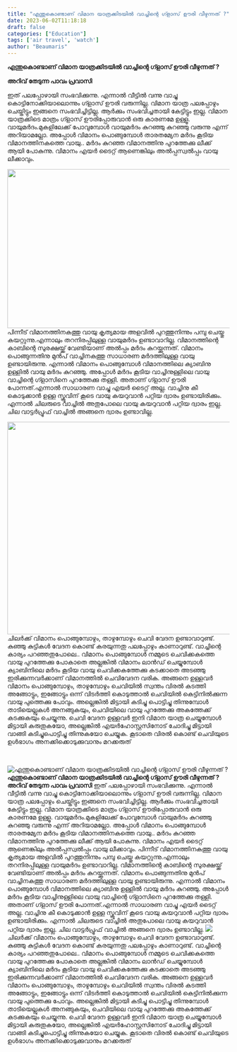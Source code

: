 ```yaml
---
title: "എന്തുകൊണ്ടാണ് വിമാന യാത്രക്കിടയിൽ വാച്ചിന്റെ ഗ്ളാസ് ഊരി വീഴുന്നത് ?"
date: 2023-06-02T11:18:18
draft: false
categories: ["Education"]
tags: ['air travel', 'watch']
author: "Beaumaris"
---
```


<strong>എന്തുകൊണ്ടാണ് വിമാന യാത്രക്കിടയിൽ വാച്ചിന്റെ ഗ്ളാസ് ഊരി വീഴുന്നത് ?</strong>

<strong>അറിവ് തേടുന്ന പാവം പ്രവാസി</strong>

ഇത് പലപ്പോഴായി സംഭവിക്കുന്നു. എന്നാൽ വീട്ടിൽ വന്നു വാച്ചു കൊട്ടിനോക്കിയാലൊന്നും ഗ്ളാസ് ഊരി വരുന്നില്ല. വിമാന യാത്ര പലപ്പോഴും ചെയ്തിട്ടും ഇങ്ങനെ സംഭവിച്ചിട്ടില്ല. ആർക്കും സംഭവിച്ചതായി കേട്ടിട്ടും ഇല്ല. വിമാന യാത്രക്കിടെ മാത്രം ഗ്ളാസ് ഊരിപ്പോരുവാൻ ഒരു കാരണമേ ഉള്ളൂ. വായുമർദം.മുകളിലേക്ക് പോവുമ്പോൾ വായുമർദം കുറഞ്ഞു കുറഞ്ഞു വരുന്നു എന്ന് അറിയാമല്ലോ. അപ്പോൾ വിമാനം പൊങ്ങുമ്പോൾ താരതമ്യേന മർദം കൂടിയ വിമാനത്തിനകത്തെ വായു.. മർദം കുറഞ്ഞ വിമാനത്തിനു പുറത്തേക്കു ലീക്ക് ആയി പോകുന്നു. വിമാനം എയർ ടൈറ്റ് ആണെങ്കിലും അൽപ്പസ്വൽപ്പം വായു ലീക്കാവും.

<a href="https://cdn.boolokam.com/articles/2023/06/fr2r2rr.jpg"><img class="size-full wp-image-398001 aligncenter" src="https://cdn.boolokam.com/articles/2023/06/fr2r2rr.jpg" alt="" width="612" height="360" /></a>പിന്നീട് വിമാനത്തിനകത്തു വായു കൃത്യമായ അളവിൽ പുറത്തുനിന്നും പമ്പു ചെയ്തു കയറ്റുന്നു.എന്നാലും തറനിരപ്പിലുള്ള വായുമർദം ഉണ്ടാവാറില്ല. വിമാനത്തിന്റെ കാബിന്റെ സുരക്ഷയ്ക്ക് വേണ്ടിയാണ് അൽപ്പം മർദം കുറയ്ക്കുന്നത്. വിമാനം പൊങ്ങുന്നതിനു മുൻപ് വാച്ചിനകത്തു സാധാരണ മർദത്തിലുള്ള വായു ഉണ്ടായിരുന്നു. എന്നാൽ വിമാനം പൊങ്ങുമ്പോൾ വിമാനത്തിലെ ക്യാബിനു ഉള്ളിൽ വായു മർദം കുറഞ്ഞു. അപ്പോൾ മർദം കൂടിയ വാച്ചിനുള്ളിലെ വായു വാച്ചിന്റെ ഗ്ളാസിനെ പുറത്തേക്കു തള്ളി. അതാണ് ഗ്ളാസ് ഊരി പോന്നത്.എന്നാൽ സാധാരണ വാച്ചു എയർ ടൈറ്റ് അല്ല. വാച്ചിനു കീ കൊടുക്കാൻ ഉള്ള സ്ക്രൂവിന് കൂടെ വായു കയറുവാൻ പറ്റിയ ദ്വാരം ഉണ്ടായിരിക്കും. എന്നാൽ ചിലരുടെ വാച്ചിൽ അതുപോലെ വായു കയറുവാൻ പറ്റിയ ദ്വാരം ഇല്ല. ചില വാട്ടർപ്രൂഫ് വാച്ചിൽ അങ്ങനെ ദ്വാരം ഉണ്ടാവില്ല.

<a href="https://cdn.boolokam.com/articles/2023/06/ffffff-1.jpg"><img class="size-full wp-image-398002 aligncenter" src="https://cdn.boolokam.com/articles/2023/06/ffffff-1.jpg" alt="" width="720" height="481" /></a>ചിലർക്ക് വിമാനം പൊങ്ങുമ്പോഴും, താഴുമ്പോഴും ചെവി വേദന ഉണ്ടാവാറുണ്ട്. കുഞ്ഞു കുട്ടികൾ വേദന കൊണ്ട് കരയുന്നതു പലപ്പോഴും കാണാറുണ്ട്. വാച്ചിന്റെ കാര്യം പറഞ്ഞതുപോലെ.. വിമാനം പൊങ്ങുമ്പോൾ നമ്മുടെ ചെവിക്കകത്തെ വായു പുറത്തേക്കു പോകാതെ അല്ലങ്കിൽ വിമാനം ലാൻഡ് ചെയ്യുമ്പോൾ ക്യാബിനിലെ മർദം കൂടിയ വായു ചെവിക്കകത്തേക്കു കടക്കാതെ അടഞ്ഞു ഇരിക്കുന്നവർക്കാണ് വിമാനത്തിൽ ചെവിവേദന വരിക. അങ്ങനെ ഉള്ളവർ വിമാനം പൊങ്ങുമ്പോഴും, താഴുമ്പോഴും ചെവിയിൽ സ്വന്തം വിരൽ കടത്തി അങ്ങോട്ടും, ഇങ്ങോട്ടും ഒന്ന് വിടർത്തി കൊടുത്താൽ ചെവിയിൽ കെട്ടിനിൽക്കുന്ന വായു പുത്തെക്കു പോവും. അല്ലെങ്കിൽ മിട്ടായി കടിച്ചു പൊട്ടിച്ചു തിന്നുമ്പോൾ താടിയെല്ലുകൾ അനങ്ങുകയും, ചെവിയിലെ വായു പുറത്തേക്കു അകത്തേക്ക് കടക്കുകയും ചെയ്യുന്നു. ചെവി വേദന ഉള്ളവർ ഇനി വിമാന യാത്ര ചെയ്യുമ്പോൾ മിട്ടായി കരുതുകയോ, അല്ലെങ്കിൽ എയർഹോസ്റ്റസിനോട് ചോദിച്ചു മിട്ടായി വാങ്ങി കടിച്ചുപൊട്ടിച്ചു തിന്നുകയോ ചെയ്യുക. കൂടാതെ വിരൽ കൊണ്ട് ചെവിയുടെ ഉൾഭാഗം അനക്കിക്കൊടുക്കുവാനും മറക്കരുത്

&nbsp;


![എന്തുകൊണ്ടാണ് വിമാന യാത്രക്കിടയിൽ വാച്ചിന്റെ ഗ്ളാസ് ഊരി വീഴുന്നത് ?](https://cdn.boolokam.com/articles/2023/06/fr2r2rr.jpg)**എന്തുകൊണ്ടാണ് വിമാന യാത്രക്കിടയിൽ വാച്ചിന്റെ ഗ്ളാസ് ഊരി വീഴുന്നത് ?** **അറിവ് തേടുന്ന പാവം പ്രവാസി** ഇത് പലപ്പോഴായി സംഭവിക്കുന്നു. എന്നാൽ വീട്ടിൽ വന്നു വാച്ചു കൊട്ടിനോക്കിയാലൊന്നും ഗ്ളാസ് ഊരി വരുന്നില്ല. വിമാന യാത്ര പലപ്പോഴും ചെയ്തിട്ടും ഇങ്ങനെ സംഭവിച്ചിട്ടില്ല. ആർക്കും സംഭവിച്ചതായി കേട്ടിട്ടും ഇല്ല. വിമാന യാത്രക്കിടെ മാത്രം ഗ്ളാസ് ഊരിപ്പോരുവാൻ ഒരു കാരണമേ ഉള്ളൂ. വായുമർദം.മുകളിലേക്ക് പോവുമ്പോൾ വായുമർദം കുറഞ്ഞു കുറഞ്ഞു വരുന്നു എന്ന് അറിയാമല്ലോ. അപ്പോൾ വിമാനം പൊങ്ങുമ്പോൾ താരതമ്യേന മർദം കൂടിയ വിമാനത്തിനകത്തെ വായു.. മർദം കുറഞ്ഞ വിമാനത്തിനു പുറത്തേക്കു ലീക്ക് ആയി പോകുന്നു. വിമാനം എയർ ടൈറ്റ് ആണെങ്കിലും അൽപ്പസ്വൽപ്പം വായു ലീക്കാവും. [](https://cdn.boolokam.com/articles/2023/06/fr2r2rr.jpg)പിന്നീട് വിമാനത്തിനകത്തു വായു കൃത്യമായ അളവിൽ പുറത്തുനിന്നും പമ്പു ചെയ്തു കയറ്റുന്നു.എന്നാലും തറനിരപ്പിലുള്ള വായുമർദം ഉണ്ടാവാറില്ല. വിമാനത്തിന്റെ കാബിന്റെ സുരക്ഷയ്ക്ക് വേണ്ടിയാണ് അൽപ്പം മർദം കുറയ്ക്കുന്നത്. വിമാനം പൊങ്ങുന്നതിനു മുൻപ് വാച്ചിനകത്തു സാധാരണ മർദത്തിലുള്ള വായു ഉണ്ടായിരുന്നു. എന്നാൽ വിമാനം പൊങ്ങുമ്പോൾ വിമാനത്തിലെ ക്യാബിനു ഉള്ളിൽ വായു മർദം കുറഞ്ഞു. അപ്പോൾ മർദം കൂടിയ വാച്ചിനുള്ളിലെ വായു വാച്ചിന്റെ ഗ്ളാസിനെ പുറത്തേക്കു തള്ളി. അതാണ് ഗ്ളാസ് ഊരി പോന്നത്.എന്നാൽ സാധാരണ വാച്ചു എയർ ടൈറ്റ് അല്ല. വാച്ചിനു കീ കൊടുക്കാൻ ഉള്ള സ്ക്രൂവിന് കൂടെ വായു കയറുവാൻ പറ്റിയ ദ്വാരം ഉണ്ടായിരിക്കും. എന്നാൽ ചിലരുടെ വാച്ചിൽ അതുപോലെ വായു കയറുവാൻ പറ്റിയ ദ്വാരം ഇല്ല. ചില വാട്ടർപ്രൂഫ് വാച്ചിൽ അങ്ങനെ ദ്വാരം ഉണ്ടാവില്ല. [![](https://cdn.boolokam.com/articles/2023/06/ffffff-1.jpg)](https://cdn.boolokam.com/articles/2023/06/ffffff-1.jpg)ചിലർക്ക് വിമാനം പൊങ്ങുമ്പോഴും, താഴുമ്പോഴും ചെവി വേദന ഉണ്ടാവാറുണ്ട്. കുഞ്ഞു കുട്ടികൾ വേദന കൊണ്ട് കരയുന്നതു പലപ്പോഴും കാണാറുണ്ട്. വാച്ചിന്റെ കാര്യം പറഞ്ഞതുപോലെ.. വിമാനം പൊങ്ങുമ്പോൾ നമ്മുടെ ചെവിക്കകത്തെ വായു പുറത്തേക്കു പോകാതെ അല്ലങ്കിൽ വിമാനം ലാൻഡ് ചെയ്യുമ്പോൾ ക്യാബിനിലെ മർദം കൂടിയ വായു ചെവിക്കകത്തേക്കു കടക്കാതെ അടഞ്ഞു ഇരിക്കുന്നവർക്കാണ് വിമാനത്തിൽ ചെവിവേദന വരിക. അങ്ങനെ ഉള്ളവർ വിമാനം പൊങ്ങുമ്പോഴും, താഴുമ്പോഴും ചെവിയിൽ സ്വന്തം വിരൽ കടത്തി അങ്ങോട്ടും, ഇങ്ങോട്ടും ഒന്ന് വിടർത്തി കൊടുത്താൽ ചെവിയിൽ കെട്ടിനിൽക്കുന്ന വായു പുത്തെക്കു പോവും. അല്ലെങ്കിൽ മിട്ടായി കടിച്ചു പൊട്ടിച്ചു തിന്നുമ്പോൾ താടിയെല്ലുകൾ അനങ്ങുകയും, ചെവിയിലെ വായു പുറത്തേക്കു അകത്തേക്ക് കടക്കുകയും ചെയ്യുന്നു. ചെവി വേദന ഉള്ളവർ ഇനി വിമാന യാത്ര ചെയ്യുമ്പോൾ മിട്ടായി കരുതുകയോ, അല്ലെങ്കിൽ എയർഹോസ്റ്റസിനോട് ചോദിച്ചു മിട്ടായി വാങ്ങി കടിച്ചുപൊട്ടിച്ചു തിന്നുകയോ ചെയ്യുക. കൂടാതെ വിരൽ കൊണ്ട് ചെവിയുടെ ഉൾഭാഗം അനക്കിക്കൊടുക്കുവാനും മറക്കരുത് 
